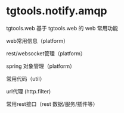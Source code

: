 # tgtools.notify.amqp
tgtools.web
基于 tgtools.web 的 web 常用功能

web常用信息（platform）

rest/websocket管理（platform）

spring 对象管理（platform）

常用代码（util）

url代理 (http.filter)

常用rest接口（rest 数据/服务/插件等）
